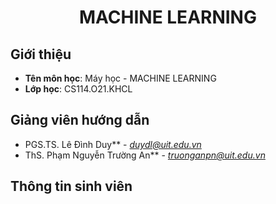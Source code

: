 <h1 align="center"><b>MACHINE LEARNING</b></h1>

## Giới thiệu
* **Tên môn học**: Máy học - MACHINE LEARNING
* **Lớp học**: CS114.O21.KHCL
## Giảng viên hướng dẫn
* PGS.TS. Lê Đình Duy** - *duydl@uit.edu.vn*
* ThS. Phạm Nguyễn Trường An** - *truonganpn@uit.edu.vn*
## Thông tin sinh viên

